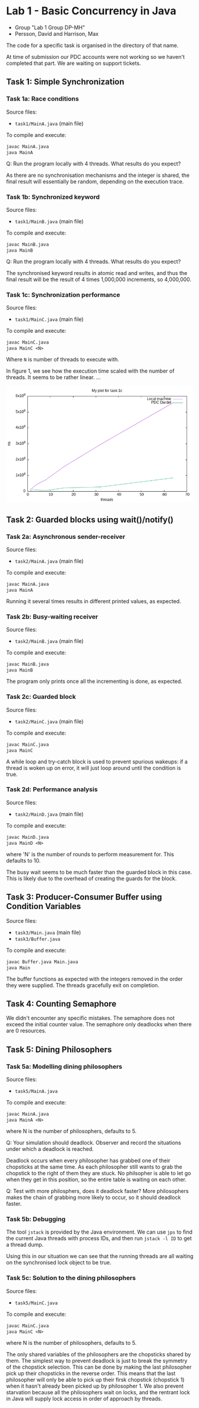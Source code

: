 # Lab 1 - Basic Concurrency in Java

- Group "Lab 1 Group DP-MH"
- Persson, David and Harrison, Max

The code for a specific task is organised in the directory of that name.

At time of submission our PDC accounts were not working so we haven't completed that part. We are waiting on support tickets.

## Task 1: Simple Synchronization

### Task 1a: Race conditions

Source files:

- `task1/MainA.java` (main file)

To compile and execute:
```
javac MainA.java
java MainA
```

Q: Run the program locally with 4 threads. What results do you expect?

As there are no synchronisation mechanisms and the integer is shared, the final result will essentially be random, depending on the execution trace.

### Task 1b: Synchronized keyword
Source files:

- `task1/MainB.java` (main file)

To compile and execute:
```
javac MainB.java
java MainB
```

Q: Run the program locally with 4 threads. What results do you expect?

The synchronised keyword results in atomic read and writes, and thus the final result will be the result of 4 times 1,000,000 increments, so 4,000,000.

### Task 1c: Synchronization performance

Source files:

- `task1/MainC.java` (main file)

To compile and execute:
```
javac MainC.java
java MainC <N>
```
Where `N` is number of threads to execute with.

In figure 1, we see how the execution time scaled with the number of threads. It seems to be rather linear. 
...

![My plot for task 1c](data/task1c.png)

## Task 2: Guarded blocks using wait()/notify()

### Task 2a: Asynchronous sender-receiver

Source files:

- `task2/MainA.java` (main file)

To compile and execute:
```
javac MainA.java
java MainA
```
Running it several times results in different printed values, as expected.

### Task 2b: Busy-waiting receiver

Source files:

- `task2/MainB.java` (main file)

To compile and execute:
```
javac MainB.java
java MainB
```
The program only prints once all the incrementing is done, as expected.

### Task 2c: Guarded block

Source files:

- `task2/MainC.java` (main file)

To compile and execute:
```
javac MainC.java
java MainC
```
A while loop and try-catch block is used to prevent spurious wakeups: if a thread is woken up on error, it will just loop around until the condition is true.

### Task 2d: Performance analysis

Source files:

- `task2/MainD.java` (main file)

To compile and execute:
```
javac MainD.java
java MainD <N>
```
where 'N' is the number of rounds to perform measurement for. This defaults to 10.

The busy wait seems to be much faster than the guarded block in this case. This is likely due to the overhead of creating the guards for the block.

## Task 3: Producer-Consumer Buffer using Condition Variables

Source files:

- `task3/Main.java` (main file)
- `task3/Buffer.java`

To compile and execute:
```
javac Buffer.java Main.java
java Main
```

The buffer functions as expected with the integers removed in the order they were supplied. The threads gracefully exit on completion.

## Task 4: Counting Semaphore
We didn't encounter any specific mistakes. The semaphore does not exceed the initial counter value. The semaphore only deadlocks when there are 0 resources.



## Task 5: Dining Philosophers

### Task 5a: Modelling dining philosophers

Source files:

- `task5/MainA.java`

To compile and execute:
```
javac MainA.java
java MainA <N>
```
where N is the number of philosophers, defaults to 5.

Q: Your simulation should deadlock. Observer and record the situations under which a deadlock is reached.

Deadlock occurs when every philosopher has grabbed one of their chopsticks at the same time. As each philosopher still wants to grab the chopstick to the right of them they are stuck. No philsopher is able to let go when they get in this position, so the entire table is waiting on each other.

Q: Test with more philosphers, does it deadlock faster?
More philosophers makes the chain of grabbing more likely to occur, so it should deadlock faster.

### Task 5b: Debugging

The tool `jstack` is provided by the Java environment. We can use `jps` to find the current Java threads with process IDs, and then run `jstack -l ID` to get a thread dump. 

Using this in our situation we can see that the running threads are all waiting on the synchronised lock object to be true.

### Task 5c: Solution to the dining philosophers

Source files:

- `task5/MainC.java`

To compile and execute:
```
javac MainC.java
java MainC <N>
```
where N is the number of philosophers, defaults to 5.

The only shared variables of the philosophers are the chopsticks shared by them. The simplest way to prevent deadlock is just to break the symmetry of the chopstick selection. This can be done by making the last philosopher pick up their chopsticks in the reverse order. This means that the last philosopher will only be able to pick up their firsk chopstick (chopstick 1) when it hasn't already been picked up by philosopher 1. We also prevent starvation because all the philosophers wait on locks, and the rentrant lock in Java will supply lock access in order of approach by threads.
